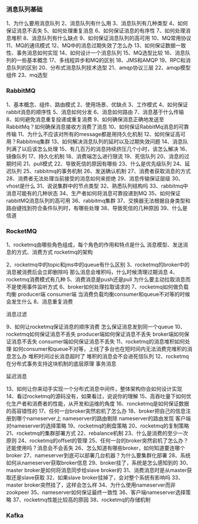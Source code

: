 ### 消息队列基础
1、为什么要用消息队列
2、消息队列有什么用
3、消息队列有几种类型
4、如何保证消息不丢失
5、如何处理重复消息
6、如何保证消息的有序性
7、如何处理消息堆积
8、消息队列有什么缺点
9、如何保证消息队列的高可用
10、MQ常用协议
11、MQ的通讯模式
12、MQ中的消息过期失效了怎么办
13、如何保证数据一致性、事务消息如何实现
14、如何设计一个消息队列
15、MQ选型比较
16、消息队列的一些基本概念
17、多线程异步和MQ的区别
18、JMS和AMQP
19、RPC和消息队列的区别
20、分布式消息队列技术选型
21、amqp协议三层
22、amqp模型组件
23、mq选型



### RabbitMQ
1、基本概念、组件、路由模式
2、使用场景、优缺点
3、工作模式
4、如何保证rabbit消息的顺序性
5、消息如何分发
6、消息如何路由
7、消息基于什么传输
8、如何避免消息重复投递或重复消费
9、如何确保消息正确地发送至RabbitMq？如何确保消息接收方消费了消息
10、如何保证RabbitMq消息的可靠传输
11、为什么不应该对所有的message都是用持久化机制
12、如何保证高可用？Rabbitmq集群
13、如何解决消息队列的延时以及过期失效问题
14、消息队列满了以后该怎么处理
15、有几百万的消息持续挤压几个小时，该怎么解决
16、镜像队列
17、持久化机制
18、消费端怎么进行限流
19、死信队列
20、消息的过期时间
21、pull模式
22、导致死信的原因有哪些
23、什么是优先级队列
24、延迟队列
25、rabbitmq的事务机制
26、发送确认机制
27、消费者获取消息的方式
28、消费者无法处理当前接受的消息如何来拒绝
29、消息传输保证层级
30、vhost是什么
31、说说集群中的节点类型
32、熟悉队列结构吗
33、rabbitmq中消息可能有的几种状态
34、生产者如何将消息可靠投递到MQ
35、如何保证rabbitMQ消息队列的高可用
36、rabbitmq集群
37、交换器无法根据自身类型和路由键找到符合条件队列时，有哪些处理
38、导致死信的几种原因
39、什么是信道






### RocketMQ
1、rocketmq由哪些角色组成，每个角色的作用和特点是什么
消息模型、发送消息的方式、消费方式
rocketmq的架构

2、rocketmq中的topic和jms中的queue有什么区别
3、rocketmq的broker中的消息被消费后会立即删除吗
那么消息会堆积吗，什么时候清理过期消息
4、rocketmq消费模式有几种
5、消费消息是push还是pull
为什么要主动拉取消息而不是使用事件监听方式
6、broker如何处理拉取请求的
7、rocketmq如何做负载均衡
producer端
consumer端
当消费负载均衡consumer和queue不对等的时候会发生什么
8、消息重复消费

消息过滤

9、如何让rocketmq保证消息的顺序消费
怎么保证消息发到同一个queue
10、rocketmq如何保证消息不丢失
producer端如何保证消息不丢失
broker端如何保证消息不丢失
consumer端如何保证消息不丢失
11、rocketmq的消息堆积如何处理
如何consumer和queue不对等，上线了多台也在短时间内无法消费完堆积的消息怎么办
堆积时间过长消息超时了
堆积的消息会不会进死信队列
12、rocketmq在分布式事务支持这块机制的底层原理
事务消息


延迟消息

13、如何让你来动手实现一个分布式消息中间件，整体架构你会如何设计实现
14、看过rocketmq的源码没有，如果看过，说说你的理解
15、高吞吐量下如何优化生产者和消费者的性能，从开发和运维的角度
16、roncketmq是如何保证数据的高容错性的
17、任何一台broker突然宕机了怎么办
18、broker把自己的信息注册到哪个nameserver上
nameserver的路由剔除
nameserver的路由发现
客户端对nameserver的选择策略
19、rocketmq的刷盘策略
20、rocketmq的复制策略
21、rocketmq的集群部署方式
22、rebalance机制
23、什么是消费的至少一次原则
24、rocketmq的offset的管理
25、任何一台的broker突然宕机了怎么办？还能使用吗？消息会不会丢失
26、怎么知道有哪些broker，如何知道要连哪个broker
27、nameserver到底可以部署几台机器？为什么要集群化部署
28、系统如何从nameserver获取broker信息
29、broker挂了，系统是怎么感知到的
30、master broker是如何将消息同步给slave broker的
31、消费消息时是从master获取还是slave获取
32、如果slave broker挂掉了，会对整个系统有影响吗
33、master broker突然挂了，这样会怎么样
34、为什么使用nameserver而非zookpeer
35、nameserver如何保证最终一致性
36、客户端nameserver选择策略
37、rocketmq性能比较高的原因
38、rocketmq的存储机制







### Kafka



